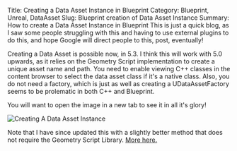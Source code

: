 Title: Creating a Data Asset Instance in Blueprint
Category: Blueprint, Unreal, DataAsset
Slug: Blueprint creation of Data Asset Instance
Summary: How to create a Data Asset Instance in Blueprint
This is just a quick blog, as I saw some people struggling with this and having to use external plugins to do this, and hope Google will direct people to this, post, eventually!

 Creating a Data Asset is  possible now, in 5.3. I think this will work with 5.0 upwards, as it relies on the Geometry Script implementation to create a unique asset name and path.  You need to enable viewing C++ classes in the content browser to select the data asset class if it's a native class. Also, you do not need a factory, which is just as well as creating a UDataAssetFactory seems to be prolematic in both C++ and Blueprint. 

 You will want to open the image in a new tab to see it in all it's glory!

![Creating A Data Asset Instance]({static}images/creatingdataasset.png)

Note that I have since updated this with a slightly better method that does not require the Geometry Script Library. [More here.]({filename}CreatingADataAssetInstanceInBlueprintPartTwo.md)